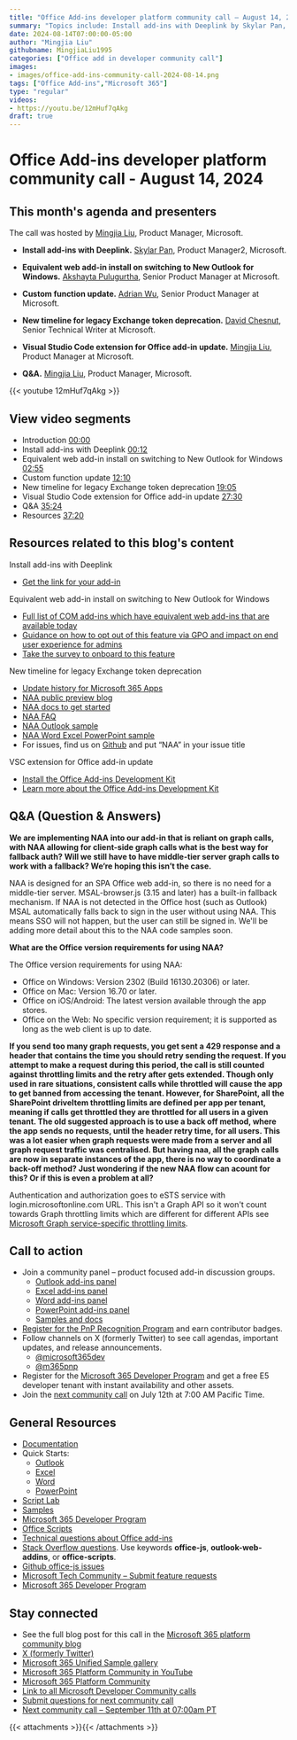 ```yaml
---
title: "Office Add-ins developer platform community call – August 14, 2024"
summary: "Topics include: Install add-ins with Deeplink by Skylar Pan, Product Manager2 at Microsoft, Equivalent web add-in install on switching to New Outlook for Windows by Akshayta Pulugurtha, Senior Product Manager at Microsoft, Custom Functions updates by Adrian Wu, Senior Product Manager at Microsoft, New timeline for legacy Exchange token deprecation by David Chesnut, Senior Technical Writer at Microsoft, Visual Studio Code extension for Office add-in update by Mingjia Liu, Product Manager at Microsoft.  Call hosted by Mingjia Liu, Product Manager at Microsoft. Recorded on August 14, 2024."
date: 2024-08-14T07:00:00-05:00
author: "Mingjia Liu"
githubname: MingjiaLiu1995
categories: ["Office add in developer community call"]
images:
- images/office-add-ins-community-call-2024-08-14.png
tags: ["Office Add-ins","Microsoft 365"]
type: "regular"
videos:
- https://youtu.be/12mHuf7qAkg
draft: true
---
```


# Office Add-ins developer platform community call - August 14, 2024

## This month's agenda and presenters

The call was hosted by [Mingjia Liu](https://www.linkedin.com/in/mingjia-liu-90a69a24a/), Product Manager, Microsoft.

* **Install add-ins with Deeplink.** [Skylar Pan](https://www.linkedin.com/in/skylar-pan-4566617b/), Product Manager2, Microsoft.
* **Equivalent web add-in install on switching to New Outlook for Windows.** [Akshayta Pulugurtha](https://in.linkedin.com/in/akshayta-rao-pulugurtha-07a387a7), Senior Product Manager at Microsoft.
* **Custom function update.** [Adrian Wu](https://www.linkedin.com/in/adrian-wu-53462582/), Senior Product Manager at Microsoft.
* **New timeline for legacy Exchange token deprecation.** [David Chesnut](https://www.linkedin.com/in/davidpchesnut), Senior Technical Writer at Microsoft.
* **Visual Studio Code extension for Office add-in update.** [Mingjia Liu](https://www.linkedin.com/in/mingjia-liu-90a69a24a/), Product Manager at Microsoft.

* **Q&A.** [Mingjia Liu](https://www.linkedin.com/in/mingjia-liu-90a69a24a/), Product Manager, Microsoft.

{{< youtube 12mHuf7qAkg >}}

## View video segments

* Introduction [00:00]( https://youtu.be/12mHuf7qAkg?t=0)
* Install add-ins with Deeplink [00:12]( https://youtu.be/12mHuf7qAkg?t=12)
* Equivalent web add-in install on switching to New Outlook for Windows [02:55]( https://youtu.be/12mHuf7qAkg?t=175)
* Custom function update [12:10]( https://youtu.be/12mHuf7qAkg?t=730)
* New timeline for legacy Exchange token deprecation [19:05]( https://youtu.be/12mHuf7qAkg?t=1145)
* Visual Studio Code extension for Office add-in update [27:30]( https://youtu.be/12mHuf7qAkg?t=1650)
* Q&A [35:24]( https://youtu.be/12mHuf7qAkg?t=2124)
* Resources [37:20]( https://youtu.be/12mHuf7qAkg?t=2240)

## Resources related to this blog's content
Install add-ins with Deeplink
* [Get the link for your add-in](https://github.com/OfficeDev/OfficeJSAddinWidget?tab=readme-ov-file)

Equivalent web add-in install on switching to New Outlook for Windows
* [Full list of COM add-ins which have equivalent web add-ins that are available today](https://aka.ms/newOutlookSettings)
* [Guidance on how to opt out of this feature via GPO and impact on end user experience for admins](https://learn.microsoft.com/microsoft-365-apps/outlook/get-started/install-web-add-ins)
* [Take the survey to onboard to this feature](https://forms.office.com/r/GXBUgzSCs4)

New timeline for legacy Exchange token deprecation
* [Update history for Microsoft 365 Apps](https://learn.microsoft.com/officeupdates/update-history-microsoft365-apps-by-date)
* [NAA public preview blog](https://aka.ms/NAApreviewblog)
* [NAA docs to get started](https://aka.ms/NAAdocs)
* [NAA FAQ](https://aka.ms/NAAFAQ)
* [NAA Outlook sample](https://aka.ms/NAAsampleOutlook)
* [NAA Word Excel PowerPoint sample](https://aka.ms/NAAsampleOffice)
* For issues, find us on [Github](https://github.com/OfficeDev/office-js/issues) and put “NAA” in your issue title

VSC extension for Office add-in update
* [Install the Office Add-ins Development Kit](https://marketplace.visualstudio.com/items?itemName=msoffice.microsoft-office-add-in-debugger)
* [Learn more about the Office Add-ins Development Kit](https://learn.microsoft.com/office/dev/add-ins/develop/development-kit-overview?tabs=vscode)


## Q&A (Question & Answers)

**We are implementing NAA into our add-in that is reliant on graph calls, with NAA allowing for client-side graph calls what is the best way for fallback auth? Will we still have to have middle-tier server graph calls to work with a fallback? We‘re hoping this isn’t the case.**

NAA is designed for an SPA Office web add-in, so there is no need for a middle-tier server. MSAL-browser.js (3.15 and later) has a built-in fallback mechanism. If NAA is not detected in the Office host (such as Outlook) MSAL automatically falls back to sign in the user without using NAA. This means SSO will not happen, but the user can still be signed in. We'll be adding more detail about this to the NAA code samples soon. 

**What are the Office version requirements for using NAA?**

The Office version requirements for using NAA:
* Office on Windows: Version 2302 (Build 16130.20306) or later.
* Office on Mac: Version 16.70 or later.
* Office on iOS/Android: The latest version available through the app stores.
* Office on the Web: No specific version requirement; it is supported as long as the web client is up to date.

**If you send too many graph requests, you get sent a 429 response and a header that contains the time you should retry sending the request. If you attempt to make a request during this period, the call is still counted against throttling limits and the retry after gets extended. Though only used in rare situations, consistent calls while throttled will cause the app to get banned from accessing the tenant. However, for SharePoint, all the SharePoint driveItem throttling limits are defined per app per tenant, meaning if calls get throttled they are throttled for all users in a given tenant. The old suggested approach is to use a back off method, where the app sends no requests, until the header retry time, for all users. This was a lot easier when graph requests were made from a server and all graph request traffic was centralised. But having naa, all the graph calls are now in separate instances of the app, there is no way to coordinate a back-off method? Just wondering if the new NAA flow can acount for this? Or if this is even a problem at all?**

Authentication and authorization goes to eSTS service with login.microsoftonline.com  URL. This isn't a Graph API so it won't count towards Graph throttling limits which are different for different APIs see [Microsoft Graph service-specific throttling limits](https://learn.microsoft.com/graph/throttling-limits).

## Call to action

* Join a community panel – product focused add-in discussion groups.
    * [Outlook add-ins panel](https://ux.microsoft.com/Panel/OutlookAddinDeveloper)
    * [Excel add-ins panel](https://ux.microsoft.com/Panel/ExcelAddinDeveloper)
    * [Word add-ins panel](https://ux.microsoft.com/Panel/WordAddinDeveloper)
    * [PowerPoint add-ins panel](https://ux.microsoft.com/Panel/PowerPointAddinDeveloper)
    * [Samples and docs](https://ux.microsoft.com/Panel/OfficeAddinImproveSamplesDocs)
* [Register for the PnP Recognition Program](https://pnp.github.io/recognitionprogram/) and earn contributor badges.
* Follow channels on X (formerly Twitter) to see call agendas, important updates, and release announcements.
    * [@microsoft365dev](https://twitter.com/microsoft365dev)
    * [@m365pnp](https://twitter.com/m365pnp)
* Register for the [Microsoft 365 Developer Program](https://aka.ms/m365/devprogram) and get a free E5 developer tenant with instant availability and other assets.
* Join the [next community call](https://aka.ms/officeaddinscommunitycall) on July 12th at 7:00 AM Pacific Time.

## General Resources

* [Documentation](https://aka.ms/office-add-ins-docs)
* Quick Starts:
    * [Outlook](https://learn.microsoft.com/office/dev/add-ins/quickstarts/outlook-quickstart)
    * [Excel](https://learn.microsoft.com/office/dev/add-ins/quickstarts/excel-quickstart-jquery)
    * [Word](https://learn.microsoft.com/office/dev/add-ins/quickstarts/word-quickstart)
    * [PowerPoint](https://learn.microsoft.com/office/dev/add-ins/quickstarts/powerpoint-quickstart)
* [Script Lab](https://aka.ms/getscriptlab)
* [Samples](https://aka.ms/officeaddinsamples)
* [Microsoft 365 Developer Program](https://aka.ms/M365devprogram)
* [Office Scripts](aka.ms/office-scripts-docs)
* [Technical questions about Office add-ins](https://aka.ms/office-addins-dev-questions)
* [Stack Overflow questions](https://stackoverflow.com). Use keywords **office-js**, **outlook-web-addins**, or **office-scripts**.
* [Github office-js issues](https://github.com/OfficeDev/office-js/issues)
* [Microsoft Tech Community – Submit feature requests](https://aka.ms/m365dev-suggestions)
* [Microsoft 365 Developer Program](https://aka.ms/M365devprogram)

## Stay connected

* See the full blog post for this call in the [Microsoft 365 platform community blog](https://aka.ms/m365pnp/blog)
* [X (formerly Twitter)](https://twitter.com/microsoft365dev)
* [Microsoft 365 Unified Sample gallery](https://aka.ms/community/samples)
* [Microsoft 365 Platform Community in YouTube](https://aka.ms/community/videos)
* [Microsoft 365 Platform Community](https://aka.ms/community/home)
* [Link to all Microsoft Developer Community calls](https://aka.ms/M365DevCalls)
* [Submit questions for next community call](https://aka.ms/officeaddinsform)
* [Next community call – September 11th at 07:00am PT](https://aka.ms/officeaddinscommunitycall)

{{< attachments >}}{{< /attachments >}}
